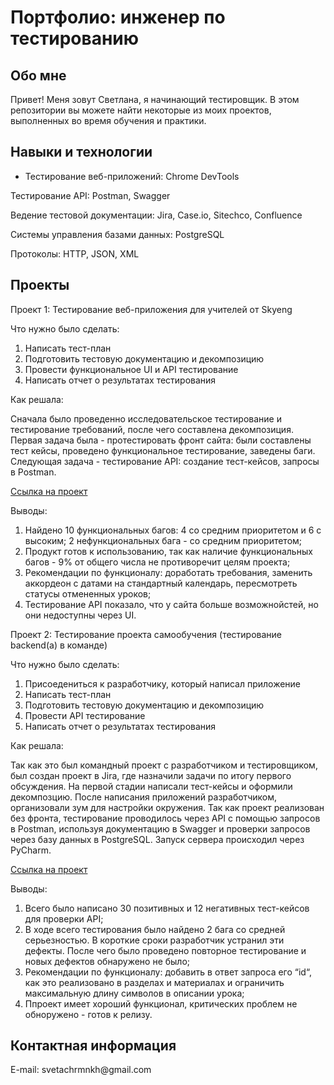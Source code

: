 # Портфолио: инженер по тестированию

## Обо мне 

Привет! Меня зовут Светлана, я начинающий тестировщик. 
В этом репозитории вы можете найти некоторые из моих проектов, выполненных во время обучения и практики. 
<br>

## Навыки и технологии 
- Тестирование веб-приложений: Chrome DevTools
<p> Тестирование API: Postman, Swagger</p>
<p> Ведение тестовой документации: Jira, Case.io, Sitechco, Confluence</p>
<p> Системы управления базами данных: PostgreSQL </p>
<p> Протоколы: HTTP, JSON, XML</p>

## Проекты 
<p>Проект 1: Тестирование веб-приложения для учителей от Skyeng</p>
<p>Что нужно было сделать:</p>
<ol>
  <li> Написать тест-план</li>
  <li> Подготовить тестовую документацию и декомпозицию </li>
  <li> Провести функциональное UI и API тестирование</li>
  <li> Написать отчет о результатах тестирования </li>
</ol>
<p>Как решала:</p>
<p> Сначала было проведенно исследовательское тестирование и тестирование требований, после чего составлена декомпозиция. Первая задача была - протестировать фронт сайта:   были составлены тест кейсы, проведено функциональное тестирование, заведены баги. Следующая задача - тестирование API: создание тест-кейсов, запросы в Postman.</p>

[Ссылка на проект](https://azure-calcium-178.notion.site/ea6f77e25ac34ec4b4ef18d9e9712a92?pvs=4)

<p>Выводы:</p>
<ol>
  <li> Найдено 10 функциональных багов: 4 cо средним приоритетом и 6 с высоким; 2 нефункциональных бага - со средним приоритетом;</li> 
  <li> Продукт готов к использованию, так как наличие функциональных багов - 9% от общего числа не противоречит целям проекта; </li>
  <li> Рекомендации по функционалу: доработать требования, заменить аккордеон с датами на стандартный календарь, пересмотреть статусы отмененных уроков; </li>
  <li> Тестирование API показало, что у сайта больше возможнойстей, но они недоступны через UI.</li>
</ol>

<p>Проект 2: Тестирование проекта самообучения (тестирование backend(a) в команде) </p>
<p>Что нужно было сделать:</p>
<ol>
  <li> Присоедениться к разработчику, который написал приложение </li>
  <li> Написать тест-план</li>
  <li> Подготовить тестовую документацию и декомпозицию </li>
  <li> Провести API тестирование </li>
  <li> Написать отчет о результатах тестирования </li>
</ol>
<p>Как решала:</p>
<p> Так как это был командный проект с разработчиком и тестировщиком, был создан проект в Jira, где назначили задачи по итогу первого обсуждения. На первой стадии написали тест-кейсы и оформили декомпозцию. После написания приложений разработчиком, организовали зум для настройки окружения. Так как проект реализован без фронта, тестирование проводилось через API с помощью запросов в Postman, используя документацию в Swagger и проверки запросов через базу данных в PostgreSQL. Запуск сервера происходил через PyCharm.</p>

[Ссылка на проект](https://azure-calcium-178.notion.site/ea6f77e25ac34ec4b4ef18d9e9712a92?pvs=4)

<p>Выводы:</p>
<ol>
  <li> Всего было написано 30 позитивных и 12 негативных тест-кейсов для проверки API;</li> 
  <li> В ходе всего тестирования было найдено 2 бага со средней серьезностью. В короткие сроки разработчик устранил эти дефекты. После чего было проведено повторное тестирование и новых дефектов обнаружено не было; </li>
  <li> Рекомендации по функционалу: добавить в ответ запроса его “id“,  как это реализовано в разделах и материалах и ограничить максимальную длину символов в описании урока; </li>
  <li> Ппроект имеет хороший функционал, критических проблем не обноружено - готов к релизу.</li>
</ol>
                                                         
## Контактная информация 
<p>E-mail: svetachrmnkh@gmail.com</p>
